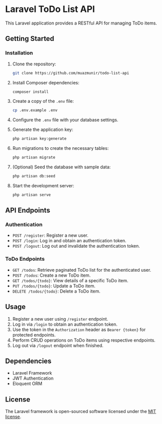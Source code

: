 # Laravel ToDo List API

This Laravel application provides a RESTful API for managing ToDo items.

## Getting Started

### Installation

1. Clone the repository:

    ```bash
    git clone https://github.com/muazmunir/todo-list-api

2. Install Composer dependencies:

    ```bash
    composer install

3. Create a copy of the `.env` file:

    ```bash
    cp .env.example .env

4. Configure the `.env` file with your database settings.

5. Generate the application key:

    ```bash
    php artisan key:generate

6. Run migrations to create the necessary tables:

    ```bash
    php artisan migrate

7. (Optional) Seed the database with sample data:

    ```bash
    php artisan db:seed

8. Start the development server:

    ```bash
    php artisan serve

## API Endpoints

### Authentication

- `POST /register`: Register a new user.
- `POST /login`: Log in and obtain an authentication token.
- `POST /logout`: Log out and invalidate the authentication token.

### ToDo Endpoints

- `GET /todos`: Retrieve paginated ToDo list for the authenticated user.
- `POST /todos`: Create a new ToDo item.
- `GET /todos/{todo}`: View details of a specific ToDo item.
- `PUT /todos/{todo}`: Update a ToDo item.
- `DELETE /todos/{todo}`: Delete a ToDo item.

## Usage

1. Register a new user using `/register` endpoint.
2. Log in via `/login` to obtain an authentication token.
3. Use the token in the `Authorization` header as `Bearer {token}` for protected endpoints.
4. Perform CRUD operations on ToDo items using respective endpoints.
5. Log out via `/logout` endpoint when finished.

## Dependencies

- Laravel Framework
- JWT Authentication
- Eloquent ORM

## License

The Laravel framework is open-sourced software licensed under the [MIT license](https://opensource.org/licenses/MIT).
